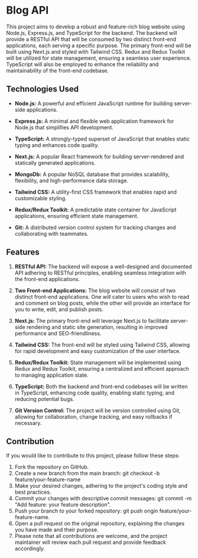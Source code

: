 # Blog API

This project aims to develop a robust and feature-rich blog website using Node.js, Express.js, and TypeScript for the backend. The backend will provide a RESTful API that will be consumed by two distinct front-end applications, each serving a specific purpose. The primary front-end will be built using Next.js and styled with Tailwind CSS. Redux and Redux Toolkit will be utilized for state management, ensuring a seamless user experience. TypeScript will also be employed to enhance the reliability and maintainability of the front-end codebase.

## Technologies Used

- **Node.js:** A powerful and efficient JavaScript runtime for building server-side applications.

- **Express.js:** A minimal and flexible web application framework for Node.js that simplifies API development.

- **TypeScript:** A strongly-typed superset of JavaScript that enables static typing and enhances code quality.

- **Next.js:** A popular React framework for building server-rendered and statically generated applications.

- **MongoDb:** A popular NoSQL database that provides scalability, flexibility, and high-performance data storage.

- **Tailwind CSS:** A utility-first CSS framework that enables rapid and customizable styling.

- **Redux/Redux Toolkit:** A predictable state container for JavaScript applications, ensuring efficient state management.

- **Git:** A distributed version control system for tracking changes and collaborating with teammates.

## Features

1. **RESTful API:** The backend will expose a well-designed and documented API adhering to RESTful principles, enabling seamless integration with the front-end applications.

2. **Two Front-end Applications:** The blog website will consist of two distinct front-end applications. One will cater to users who wish to read and comment on blog posts, while the other will provide an interface for you to write, edit, and publish posts.

3. **Next.js:** The primary front-end will leverage Next.js to facilitate server-side rendering and static site generation, resulting in improved performance and SEO-friendliness.

4. **Tailwind CSS:** The front-end will be styled using Tailwind CSS, allowing for rapid development and easy customization of the user interface.

5. **Redux/Redux Toolkit:** State management will be implemented using Redux and Redux Toolkit, ensuring a centralized and efficient approach to managing application state.

6. **TypeScript:** Both the backend and front-end codebases will be written in TypeScript, enhancing code quality, enabling static typing, and reducing potential bugs.

7. **Git Version Control:** The project will be version controlled using Git, allowing for collaboration, change tracking, and easy rollbacks if necessary.

## Contribution

If you would like to contribute to this project, please follow these steps:

1. Fork the repository on GitHub.
2. Create a new branch from the main branch: git checkout -b feature/your-feature-name
3. Make your desired changes, adhering to the project's coding style and best practices.
4. Commit your changes with descriptive commit messages: git commit -m "Add feature: your feature description".
5. Push your branch to your forked repository: git push origin feature/your-feature-name.
6. Open a pull request on the original repository, explaining the changes you have made and their purpose.
7. Please note that all contributions are welcome, and the project maintainer will review each pull request and provide feedback accordingly.
